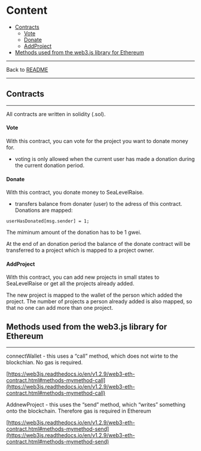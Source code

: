 # Content

*   [Contracts](#Contractlogic-Contracts)
    *   [Vote](#Contractlogic-Vote)
    *   [Donate](#Contractlogic-Donate)
    *   [AddProject](#Contractlogic-AddProject)
*   [Methods used from the web3.js library for Ethereum](#Contractlogic-Methodsusedfromtheweb3.jslibraryforEthereum)

* * *
Back to [README](./README.md)
* * *
## Contracts
* * *

All contracts are written in solidity (.sol).

#### Vote

With this contract, you can vote for the project you want to donate money for.

*   voting is only allowed when the current user has made a donation during the current donation period.
    

#### Donate

With this contract, you donate money to SeaLevelRaise.

*   transfers balance from donater (user) to the adress of this contract. Donations are mapped:
    

```
userHasDonated[msg.sender] = 1;
```

The miminum amount of the donation has to be 1 gwei.

At the end of an donation period the balance of the donate contract will be transferred to a project which is mapped to a project owner.

#### AddProject

With this contract, you can add new projects in small states to SeaLevelRaise or get all the projects already added.

The new project is mapped to the wallet of the person which added the project. The number of projects a person already added is also mapped, so that no one can add more than one project.

## Methods used from the web3.js library for Ethereum
* * *

connectWallet - this uses a “call” method, which does not wirte to the blockchian. No gas is required.

[https://web3js.readthedocs.io/en/v1.2.9/web3-eth-contract.html#methods-mymethod-call](https://web3js.readthedocs.io/en/v1.2.9/web3-eth-contract.html#methods-mymethod-call)

AddnewProject - this uses the “send” method, which “writes” something onto the blockchain. Therefore gas is required in Ethereum

[https://web3js.readthedocs.io/en/v1.2.9/web3-eth-contract.html#methods-mymethod-send](https://web3js.readthedocs.io/en/v1.2.9/web3-eth-contract.html#methods-mymethod-send)